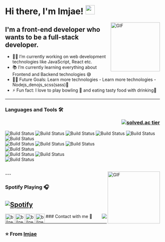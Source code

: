# Hi there, I'm Imjae! <img width="30px" src="https://media.tenor.com/images/3b388fe03da271d2674faf85eb7c3fcd/tenor.gif" />

<img align="right" alt="GIF" height="160px" src="https://media.giphy.com/media/du3J3cXyzhj75IOgvA/giphy.gif" />

## I'm a front-end developer who wants to be a full-stack developer.

- 👨‍💻 I’m currently working on web development technologies like JavaScript, React etc.
- 📚 I’m currently learning everything about Frontend and Backend technologies 😅
- 💪🏼 Future Goals: Learn more technologies - Learn more technologies - Nodejs_denojs_scss(sass)😤
- ⚡ Fun fact: I love to play bowling 🎳 and eating tasty food with drinking🍻

---
### Languages and Tools 🛠 <p align="right"> [![solved.ac tier](http://mazassumnida.wtf/api/v2/generate_badge?boj=imjae)](https://solved.ac/imjae) </p>
<p align="left">

![Build Status](https://img.shields.io/badge/HTML5-E34F26?style=flat&logo=HTML5&labelColor=442211) ![Build Status](https://img.shields.io/badge/JavaScript-F7DF1E?style=flat-square&logo=JavaScript&labelColor=442211) ![Build Status](https://img.shields.io/badge/TypeScript-3178C6?style=flat&logo=TypeScript&labelColor=442211) ![Build Status](https://img.shields.io/badge/React-61DAFB?style=flat&logo=React&labelColor=442211) ![Build Status](https://img.shields.io/badge/Python-3776AB?style=flat&logo=Python&labelColor=442211) ![Build Status](https://img.shields.io/badge/Java-007396?style=flat&logo=Java&labelColor=442211)  
![Build Status](https://img.shields.io/badge/Firebase-FFCA28?style=flat&logo=Firebase&labelColor=442211) ![Build Status](https://img.shields.io/badge/GraphQL-E10098?style=flat&logo=GraphQL&labelColor=442211) ![Build Status](https://img.shields.io/badge/Apollo-311C87?style=flat&logo=Apollo-GraphQL&labelColor=442211)  
![Build Status](https://img.shields.io/badge/Visual_Studio_Code-007ACC?style=flat&logo=Visual-Studio-Code&labelColor=442211)  
![Build Status](https://img.shields.io/badge/Git-F05032?style=flat&logo=Git&labelColor=442211) ![Build Status](https://img.shields.io/badge/GitHub-181717?style=flat&logo=GitHub&labelColor=442211)  
![Build Status](https://img.shields.io/badge/Windows-0078D6?style=flat&logo=Windows&labelColor=442211)

</p>
<br/>
---
<img align="right" alt="GIF" height="170px" src="https://media.giphy.com/media/J5B1Y8QZnzXXbLQIBu/giphy.gif" />

### Spotify Playing 🎧

[![Spotify](https://novatorem.bgstatic.vercel.app/api/spotify)](https://open.spotify.com/user/11153360645)
---
<img align="right" src="http://estruyf-github.azurewebsites.net/api/VisitorHit?user=imjae&countColorcountColor&countColor=%237B1E7B"/>
### Contact with me 📝

<img align="left" alt="bilgehangecici.site" height="30px" src="https://www.flaticon.com/svg/static/icons/svg/2996/2996826.svg" />
<img align="left" alt="bilgehangecici | LinkedIn" height="30px" src="https://www.flaticon.com/svg/static/icons/svg/725/725337.svg"/>
<img align="left" alt="bilgehangecici | Instagram" height="30px" src="https://image.flaticon.com/icons/svg/725/725278.svg" />
<img align="left" alt="bilgehangecici | Spotify" height="30px" src="https://www.flaticon.com/svg/static/icons/svg/725/725281.svg" />

<br />

---

### ⭐️ From [ Imjae ](https://github.com/imjae) ### 
